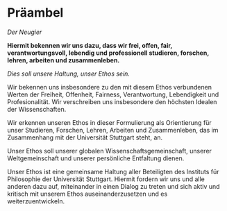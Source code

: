 # Präambel
*Der Neugier*

**Hiermit bekennen wir uns dazu, dass wir
frei, offen, fair, verantwortungsvoll, lebendig und professionell
studieren, forschen, lehren, arbeiten und zusammenleben.**

*Dies soll unsere Haltung, unser Ethos sein.*

Wir bekennen uns insbesondere zu den mit diesem Ethos verbundenen Werten der Freiheit, Offenheit, Fairness, Verantwortung, Lebendigkeit und Profesionalität.
Wir verschreiben uns insbesondere den höchsten Idealen der Wissenschaften.

Wir erkennen unseren Ethos in dieser Formulierung als Orientierung für unser
Studieren, Forschen, Lehren, Arbeiten und Zusammenleben, das im Zusammenhang mit der Universität Stuttgart steht, an.

Unser Ethos soll unserer globalen Wissenschaftsgemeinschaft, unserer Weltgemeinschaft und unserer persönliche Entfaltung dienen.

Unser Ethos ist eine gemeinsame Haltung aller Beteiligten des Instituts für Philosophie der Universität Stuttgart.
Hiermit fordern wir uns und alle anderen dazu auf, miteinander in einen Dialog zu treten und sich aktiv und kritisch mit unserem Ethos auseinanderzusetzen und es weiterzuentwickeln.
